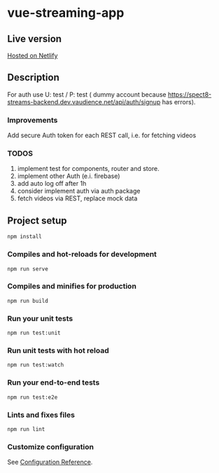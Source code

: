 # vue-streaming-app
## Live version
[Hosted on Netlify](https://app.netlify.com/sites/mthit-monster-slayer/settings/deploys)
## Description

For auth use U: test / P: test ( dummy account because https://spect8-streams-backend.dev.vaudience.net/api/auth/signup has errors).

### Improvements

Add secure Auth token for each REST call, i.e. for fetching videos

### TODOS 
1. implement test for components, router and store. 
2. implement other Auth (e.i. firebase)
3. add auto log off after 1h
4. consider implement auth via auth package
5. fetch videos via REST, replace mock data



## Project setup
```
npm install
```

### Compiles and hot-reloads for development
```
npm run serve
```

### Compiles and minifies for production
```
npm run build
```

### Run your unit tests
```
npm run test:unit
```
### Run unit tests with hot reload
```
npm run test:watch
```

### Run your end-to-end tests
```
npm run test:e2e
```

### Lints and fixes files
```
npm run lint
```

### Customize configuration
See [Configuration Reference](https://cli.vuejs.org/config/).


